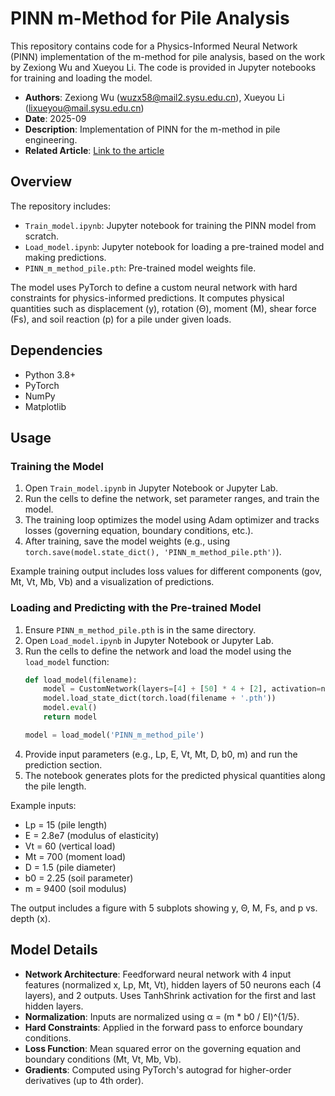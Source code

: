 # PINN m-Method for Pile Analysis

This repository contains code for a Physics-Informed Neural Network (PINN) implementation of the m-method for pile analysis, based on the work by Zexiong Wu and Xueyou Li. The code is provided in Jupyter notebooks for training and loading the model.

- **Authors**: Zexiong Wu (wuzx58@mail2.sysu.edu.cn), Xueyou Li (lixueyou@mail.sysu.edu.cn)
- **Date**: 2025-09
- **Description**: Implementation of PINN for the m-method in pile engineering.
- **Related Article**: [Link to the article](https://link.cnki.net/urlid/32.1124.TU.20250926.1432.002)

## Overview

The repository includes:
- `Train_model.ipynb`: Jupyter notebook for training the PINN model from scratch.
- `Load_model.ipynb`: Jupyter notebook for loading a pre-trained model and making predictions.
- `PINN_m_method_pile.pth`: Pre-trained model weights file.

The model uses PyTorch to define a custom neural network with hard constraints for physics-informed predictions. It computes physical quantities such as displacement (y), rotation (Θ), moment (M), shear force (Fs), and soil reaction (p) for a pile under given loads.

## Dependencies

- Python 3.8+
- PyTorch
- NumPy
- Matplotlib

## Usage

### Training the Model
1. Open `Train_model.ipynb` in Jupyter Notebook or Jupyter Lab.
2. Run the cells to define the network, set parameter ranges, and train the model.
3. The training loop optimizes the model using Adam optimizer and tracks losses (governing equation, boundary conditions, etc.).
4. After training, save the model weights (e.g., using `torch.save(model.state_dict(), 'PINN_m_method_pile.pth')`).

Example training output includes loss values for different components (gov, Mt, Vt, Mb, Vb) and a visualization of predictions.

### Loading and Predicting with the Pre-trained Model
1. Ensure `PINN_m_method_pile.pth` is in the same directory.
2. Open `Load_model.ipynb` in Jupyter Notebook or Jupyter Lab.
3. Run the cells to define the network and load the model using the `load_model` function:
   ```python
   def load_model(filename):
       model = CustomNetwork(layers=[4] + [50] * 4 + [2], activation=nn.Tanh(), is_TanhShrink=True)
       model.load_state_dict(torch.load(filename + '.pth'))
       model.eval()
       return model
   
   model = load_model('PINN_m_method_pile')
   ```
4. Provide input parameters (e.g., Lp, E, Vt, Mt, D, b0, m) and run the prediction section.
5. The notebook generates plots for the predicted physical quantities along the pile length.

Example inputs:
- Lp = 15 (pile length)
- E = 2.8e7 (modulus of elasticity)
- Vt = 60 (vertical load)
- Mt = 700 (moment load)
- D = 1.5 (pile diameter)
- b0 = 2.25 (soil parameter)
- m = 9400 (soil modulus)

The output includes a figure with 5 subplots showing y, Θ, M, Fs, and p vs. depth (x).

## Model Details

- **Network Architecture**: Feedforward neural network with 4 input features (normalized x, Lp, Mt, Vt), hidden layers of 50 neurons each (4 layers), and 2 outputs. Uses TanhShrink activation for the first and last hidden layers.
- **Normalization**: Inputs are normalized using α = (m * b0 / EI)^{1/5}.
- **Hard Constraints**: Applied in the forward pass to enforce boundary conditions.
- **Loss Function**: Mean squared error on the governing equation and boundary conditions (Mt, Vt, Mb, Vb).
- **Gradients**: Computed using PyTorch's autograd for higher-order derivatives (up to 4th order).
